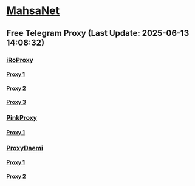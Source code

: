 
# [MahsaNet](https://t.me/mahsa_net)
## Free Telegram Proxy (Last Update: 2025-06-13 14:08:32)
### [iRoProxy](https://t.me/iRoProxy)
#### [Proxy 1](tg://proxy?server=141.11.26.30&port=70&secret=1320PuNyHw_LQKT_Y7XNJw%3D%3D)
#### [Proxy 2](tg://proxy?server=141.11.26.25&port=70&secret=1320PuNyHw_LQKT_Y7XNJw%3D%3D)
#### [Proxy 3](tg://proxy?server=141.11.26.27&port=70&secret=1320PuNyHw_LQKT_Y7XNJw%3D%3D)
### [PinkProxy](https://t.me/PinkProxy)
#### [Proxy 1](tg://proxy?server=185.244.183.88&port=23&secret=eeNEgYdJvXrFGRMCIMJdCQ)
### [ProxyDaemi](https://t.me/ProxyDaemi)
#### [Proxy 1](tg://proxy?server=103.161.34.209&port=443&secret=ee08208208208208208208208208208208697669662E6972)
#### [Proxy 2](tg://proxy?server=103.161.34.209&port=443&secret=ee08208208208208208208208208208208697669662E6972)

    